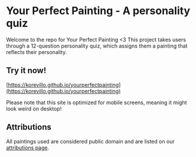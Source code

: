 # Your Perfect Painting - A personality quiz
Welcome to the repo for Your Perfect Painting <3 This project takes users through a 12-question personality quiz, which assigns them a painting that reflects their personality. 

## Try it now!
[https://korevillo.github.io/yourperfectpainting](https://korevillo.github.io/yourperfectpainting)

Please note that this site is optimized for mobile screens, meaning it might look weird on desktop!

## Attributions
All paintings used are considered public domain and are listed on our [attributions page](https://korevillo.github.io/yourperfectpainting/attribution.html).

